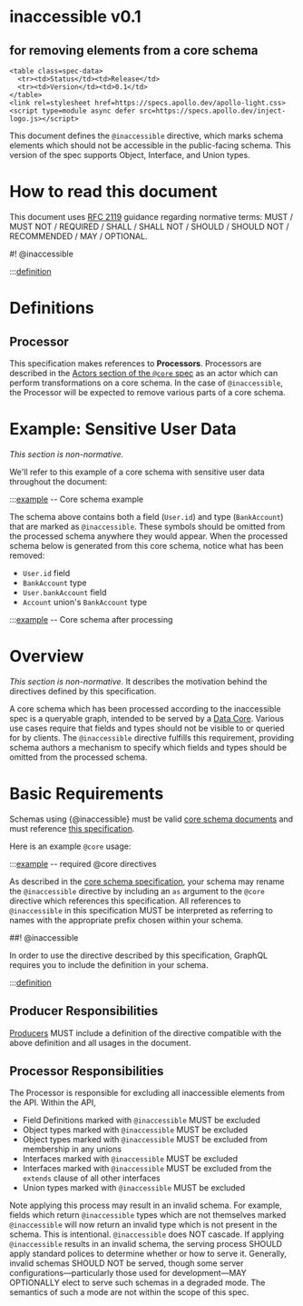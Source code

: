 # inaccessible v0.1

<h2>for removing elements from a core schema</h2>

```raw html
<table class=spec-data>
  <tr><td>Status</td><td>Release</td>
  <tr><td>Version</td><td>0.1</td>
</table>
<link rel=stylesheet href=https://specs.apollo.dev/apollo-light.css>
<script type=module async defer src=https://specs.apollo.dev/inject-logo.js></script>
```

This document defines the `@inaccessible` directive, which marks schema elements which should not be accessible in the public-facing schema. This version of the spec supports Object, Interface, and Union types.

# How to read this document

This document uses [RFC 2119](https://www.ietf.org/rfc/rfc2119.txt) guidance regarding normative terms: MUST / MUST NOT / REQUIRED / SHALL / SHALL NOT / SHOULD / SHOULD NOT / RECOMMENDED / MAY / OPTIONAL.

#! @inaccessible

:::[definition](./inaccessible-v0.1.graphql#@inaccessible)

# Definitions

## Processor

This specification makes references to **Processors**. Processors are described in the [Actors section of the `@core` spec](https://specs.apollo.dev/core/v0.2/#sec-Actors) as an actor which can perform transformations on a core schema. In the case of `@inaccessible`, the Processor will be expected to remove various parts of a core schema.

# Example: Sensitive User Data

*This section is non-normative.*

We'll refer to this example of a core schema with sensitive user data throughout the document:

:::[example](./schema.graphql) -- Core schema example

The schema above contains both a field (`User.id`) and type (`BankAccount`) that are marked as `@inaccessible`. These symbols should be omitted from the processed schema anywhere they would appear. When the processed schema below is generated from this core schema, notice what has been removed:
* `User.id` field
* `BankAccount` type
* `User.bankAccount` field
* `Account` union's `BankAccount` type

:::[example](./processedSchema.graphql) -- Core schema after processing

# Overview

*This section is non-normative.* It describes the motivation behind the directives defined by this specification.

A core schema which has been processed according to the inaccessible spec is a queryable graph, intended to be served by a [Data Core](https://specs.apollo.dev/core/v0.2/#sec-Actors). Various use cases require that fields and types should not be visible to or queried for by clients. The `@inaccessible` directive fulfills this requirement, providing schema authors a mechanism to specify which fields and types should be omitted from the processed schema.

# Basic Requirements

Schemas using {@inaccessible} must be valid [core schema documents](https://specs.apollo.dev/core/v0.2) and must reference [this specification](#).

Here is an example `@core` usage:

:::[example](./coreDirectives.graphql) -- required @core directives

As described in the [core schema specification](https://specs.apollo.dev/core/v0.2/#sec-Prefixing), your schema may rename the `@inaccessible` directive by including an `as` argument to the `@core` directive which references this specification. All references to `@inaccessible` in this specification MUST be interpreted as referring to names with the appropriate prefix chosen within your schema.

##! @inaccessible

In order to use the directive described by this specification, GraphQL requires you to include the definition in your schema.

:::[definition](./inaccessible-v0.1.graphql)

## Producer Responsibilities

[Producers](https://specs.apollo.dev/core/v0.2/#sec-Actors) MUST include a definition of the directive compatible with the above definition and all usages in the document.

## Processor Responsibilities

The Processor is responsible for excluding all inaccessible elements from the API. Within the API,

- Field Definitions marked with `@inaccessible` MUST be excluded
- Object types marked with `@inaccessible` MUST be excluded
- Object types marked with `@inaccessible` MUST be excluded from membership in any unions
- Interfaces marked with `@inaccessible` MUST be excluded
- Interfaces marked with `@inaccessible` MUST be excluded from the `extends` clause of all other interfaces
- Union types marked with `@inaccessible` MUST be excluded

Note applying this process may result in an invalid schema. For example, fields which return `@inaccessible` types which are not themselves marked `@inaccessible` will now return an invalid type which is not present in the schema. This is intentional. `@inaccessible` does NOT cascade. If applying `@inaccessible` results in an invalid schema, the serving process SHOULD apply standard polices to determine whether or how to serve it. Generally, invalid schemas SHOULD NOT be served, though some server configurations—particularly those used for development—MAY OPTIONALLY elect to serve such schemas in a degraded mode. The semantics of such a mode are not within the scope of this spec.